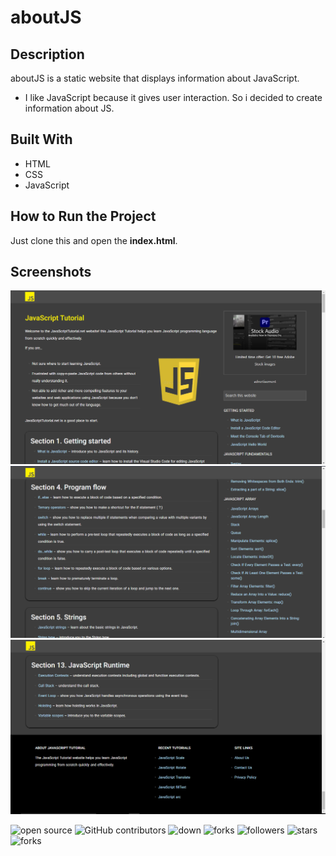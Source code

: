 # aboutJS

## Description
aboutJS is a static website that displays information about JavaScript.

- I like JavaScript because it gives user interaction. So i decided to create information about JS.

## Built With
- HTML
- CSS
- JavaScript

## How to Run the Project
Just clone this and open the **index.html**.

## Screenshots
![none](screenshots/1.png?raw=true)
![none](screenshots/2.png?raw=true) 
![none](screenshots/3.png?raw=true)

![open source](https://img.shields.io/badge/Open%20Source-%F0%9F%92%9A-white)
![GitHub contributors](https://img.shields.io/github/contributors/Llanz-dev/aboutJS)
![down](https://img.shields.io/github/downloads/Llanz-dev/aboutJS/total)
![forks](https://img.shields.io/github/last-commit/Llanz-dev/aboutJS)
![followers](https://img.shields.io/github/followers/Llanz-dev?style=social)
![stars](https://img.shields.io/github/stars/Llanz-dev?style=social)
![forks](https://img.shields.io/github/forks/Llanz-dev/aboutJS?style=social)
